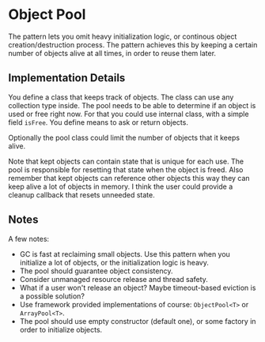 # Object Pool

The pattern lets you omit heavy initialization logic, or continous object creation/destruction process. The pattern achieves this by keeping a certain number of objects alive at all times, in order to reuse them later.

## Implementation Details

You define a class that keeps track of objects. The class can use any collection type inside. The pool needs to be able to determine if an object is used or free right now. For that you could use internal class, with a simple field `isFree`. You define means to ask or return objects.

Optionally the pool class could limit the number of objects that it keeps alive.

Note that kept objects can contain state that is unique for each use. The pool is responsible for resetting that state when the object is freed. Also remember that kept objects can reference other objects this way they can keep alive a lot of objects in memory. I think the user could provide a cleanup callback that resets unneeded state.

## Notes

A few notes:

* GC is fast at reclaiming small objects. Use this pattern when you initialize a lot of objects, or the initialization logic is heavy.
* The pool should guarantee object consistency.
* Consider unmanaged resource release and thread safety.
* What if a user won't release an object? Maybe timeout-based eviction is a possible solution?
* Use framework provided implementations of course: `ObjectPool<T>` or `ArrayPool<T>`.
* The pool should use empty constructor (default one), or some factory in order to initialize objects.
